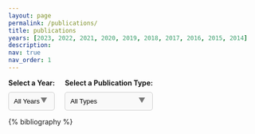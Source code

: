 ```yaml
---
layout: page
permalink: /publications/
title: publications
years: [2023, 2022, 2021, 2020, 2019, 2018, 2017, 2016, 2015, 2014]
description: 
nav: true
nav_order: 1
---
```


<div class="filters" style="text-align: left;">
  <div class="filter-item year-selector">
    <label for="yearSelect">Select a Year: </label>
    <div class="custom-select-wrapper">
      <select id="yearSelect" onchange="filterPublications()">
        <option value="all">All Years</option>
        <!-- JavaScript will populate years here -->
      </select>
    </div>
  </div>

  <div class="filter-item type-selector">
    <label for="typeSelect">Select a Publication Type: </label>
    <div class="custom-select-wrapper">
      <select id="typeSelect" onchange="filterPublications()">
        <option value="all">All Types</option>
        <option value="article">Article</option>
        <option value="conference">Conference Papers</option>
        <option value="book">Book Chapters</option>
        <!-- Add more types as needed -->
      </select>
    </div>
  </div>
</div>

<style>
  .filters {
    display: flex;
    flex-direction: row;
    gap: 20px;
    align-items: flex-start; /* Aligns items to the left */
    max-width: 300px;
    margin: 0; /* Adjust or remove margin as needed */
  }

  .custom-select-wrapper {
    position: relative;
    width: 100%;
  }

  select {
    width: 100%;
    padding: 10px;
    margin-top: 5px;
    border: 1px solid #ccc;
    border-radius: 5px;
    appearance: none; /* Removes default styling of select */
    background-color: #f9f9f9;
  }

  .custom-select-wrapper:after {
    content: "\25BC"; /* Adds custom arrow */
    position: absolute;
    top: 50%;
    right: 15px;
    transform: translateY(-50%);
    pointer-events: none;
    color: #777;
  }

  label {
    font-weight: bold;
    margin-bottom: 5px;
    display: block;
  }
</style>



<script>
  const minYear = 2010; // Adjust based on your data
  const maxYear = new Date().getFullYear(); // Current year
  const yearSelect = document.getElementById('yearSelect');
  for (let year = maxYear; year >= minYear; year--) {
    const option = document.createElement('option');
    option.value = option.textContent = year;
    yearSelect.appendChild(option);
  }
</script>

<script>
function filterPublications() {
  const selectedYear = document.getElementById('yearSelect').value;
  const selectedType = document.getElementById('typeSelect').value;
  const entries = document.querySelectorAll('.row .col-sm-8');
  
  entries.forEach(entry => {
    const entryYear = entry.getAttribute('data-year');
    const entryType = entry.getAttribute('data-type'); // Ensure your entries have this attribute
    const matchYear = selectedYear === 'all' || entryYear === selectedYear;
    const matchType = selectedType === 'all' || entryType === selectedType;

    if (matchYear && matchType) {
      entry.parentElement.style.display = '';
    } else {
      entry.parentElement.style.display = 'none';
    }
  });
}
</script>

<!-- _pages/publications.md -->
<div class="publications">

{% bibliography %}

</div>
